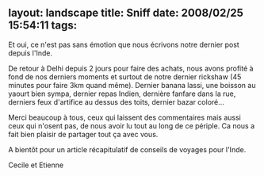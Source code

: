 layout: landscape
title: Sniff
date: 2008/02/25 15:54:11
tags:
---

Et oui, ce n'est pas sans émotion que nous écrivons notre dernier post depuis l'Inde.

De retour à Delhi depuis 2 jours pour faire des achats, nous avons profité à fond de nos derniers moments et surtout de notre dernier rickshaw (45 minutes pour faire 3km quand même). Dernier banana lassi, une boisson au yaourt bien sympa, dernier repas Indien, dernière fanfare dans la rue, derniers feux d'artifice au dessus des toits, dernier bazar coloré...

Merci beaucoup à tous, ceux qui laissent des commentaires mais aussi ceux qui n'osent pas, de nous avoir lu tout au long de ce périple. Ca nous a fait bien plaisir de partager tout ça avec vous.

A bientôt pour un article récapitulatif de conseils de voyages pour l'Inde.

Cecile et Etienne
